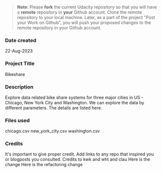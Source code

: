 >**Note**: Please **fork** the current Udacity repository so that you will have a **remote** repository in **your** Github account. Clone the remote repository to your local machine. Later, as a part of the project "Post your Work on Github", you will push your proposed changes to the remote repository in your Github account.

### Date created
22-Aug-2023

### Project Title
Bikeshare

### Description
Explore data related bike share systems for three major cities in US - Chicago, New York City and Washington. We can explore the data by different parameters. The details are listed here.

### Files used
chicago.csv
new_york_city.csv
washington.csv

### Credits
It's important to give proper credit. Add links to any repo that inspired you or blogposts you consulted.
Credits to kwk and wht and clau
Here is the change
Here is the refactoring change
